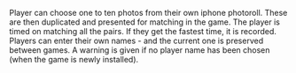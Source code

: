 Player can choose one to ten photos from their own iphone photoroll.  These are then duplicated and presented for matching in the game. The player is timed on matching all the pairs. If they get the fastest time, it is recorded.  Players can enter their own names - and the current one is preserved between games.  A warning is given if no player name has been chosen (when the game is newly installed).
